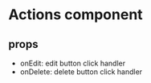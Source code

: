 # Actions component

## props
- onEdit: edit button click handler
- onDelete: delete button click handler
